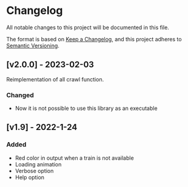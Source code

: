 # Changelog

All notable changes to this project will be documented in this file.

The format is based on [Keep a Changelog](https://keepachangelog.com/en/1.0.0/),
and this project adheres to [Semantic Versioning](https://semver.org/spec/v2.0.0.html).

## [v2.0.0] - 2023-02-03

Reimplementation of all crawl function.

### Changed

- Now it is not possible to use this library as an executable

## [v1.9] - 2022-1-24

### Added

- Red color in output when a train is not available
- Loading animation
- Verbose option
- Help option
